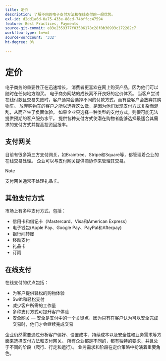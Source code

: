 ```yaml
---
title: 定价
description: 了解不同的电子支付方法和在线支付的一般优势。
exl-id: d2dd1a6d-0a75-433e-88cd-74bffcc47594
feature: Best Practices, Payments
source-git-commit: e83e2359377f03506178c28f8b30993c172282c7
workflow-type: tm+mt
source-wordcount: '332'
ht-degree: 0%

---
```


# 定价

电子商务的重要性正在迅速增长。 消费者更喜欢在网上购买产品，因为他们可以随时在任何地方购买。 电子商务网站的成长离不开良好的定价体系。 当客户尝试在线付款且交易失败时，客户通常会选择不同的付款方式，而有些客户会放弃其购物车。 放弃购物车的客户之所以选择这么做，是因为他们发现支付方式复杂而混乱，从而产生了负面体验。 如果企业只选择一种类型的支付方式，则很可能无法提供预期的客户服务水平。 提供各种支付方式使潜在购物者能够选择最适合其需求的支付方式并提高投资回报率。

## 支付网关

目前有很多第三方支付网关，如Braintree、Stripe和Square等，都管理着企业的在线交易处理。 企业可以与支付网关提供商协作来管理其交易。

>[!NOTE]
>
>支付网关通常不处理礼品卡。

## 其他支付方式

市场上有多种支付方式，包括：

- 信用卡和借记卡（Mastercard、Visa和American Express）
- 电子钱包(Apple Pay、Google Pay、PayPal和Afterpay)
- 银行间转账
- 移动支付
- 礼品卡
- 订阅

## 在线支付

在线支付的优点包括：

- 为客户提供轻松的购物体验
- Swift和轻松支付
- 减少客户所需的工作量
- 多种支付方式可提升客户体验
- 安全网关 — 安全是支付中的一个关键点，因为只有在客户认为可以安全完成交易时，他们才会继续完成交易

企业仍然需要通过分析客户偏好、设置成本、持续成本以及安全性和业务需求等方面来选择支付方法和支付网关。 所有企业都是不同的，都有独特的要求，并且处于不同的阶段（爬行、行走和运行）。 业务需求和阶段在定价策略中扮演着重要角色。
